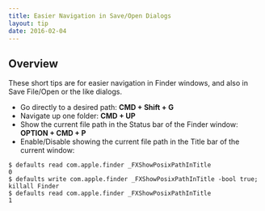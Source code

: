 ```yaml
---
title: Easier Navigation in Save/Open Dialogs
layout: tip
date: 2016-02-04
---
```


## Overview

These short tips are for easier navigation in Finder windows, and also in Save File/Open or the like dialogs.

* Go directly to a desired path: **CMD + Shift + G**
* Navigate up one folder: **CMD + UP**
* Show the current file path in the Status bar of the Finder window: **OPTION + CMD + P**
* Enable/Disable showing the current file path in the Title bar of the current window:
```
$ defaults read com.apple.finder _FXShowPosixPathInTitle
0
$ defaults write com.apple.finder _FXShowPosixPathInTitle -bool true; killall Finder
$ defaults read com.apple.finder _FXShowPosixPathInTitle
1
```
